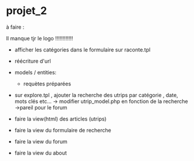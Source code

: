 # projet_2


<!--     /\
       / ! \
      /  !  \
     /   !   \
    /         \
   /_____!____ \

-->


à faire :

Il manque tjr le logo !!!!!!!!!!!!

- afficher les catégories dans le formulaire sur raconte.tpl
- réécriture d'url 
- models / entities:
  - requètes préparées 

- sur explore.tpl , ajouter la recherche des utrips par catégorie , date, mots clés etc...
  -> modifier utrip_model.php en fonction de la recherche
  ->pareil pour le forum

- faire la view(html) des articles (utrips)
- faire la view du formulaire de recherche
- faire la view du forum
- faire la view du about
